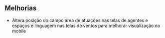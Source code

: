 ## Melhorias
- Altera posição do campo área de atuações nas telas de agentes e espaços e linguagem nas telas de ventos para melhorar visualização no mobile